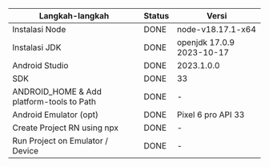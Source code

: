 | Langkah-langkah                           | Status | Versi |
| ----------------------------------------- | ------ | ----- |
| Instalasi Node                            | DONE | node-v18.17.1-x64 |
| Instalasi JDK                             | DONE | openjdk 17.0.9 2023-10-17 |
| Android Studio                            | DONE | 2023.1.0.0 |
| SDK                                       | DONE | 33 |
| ANDROID_HOME & Add platform-tools to Path | DONE | -     |
| Android Emulator (opt)                    | DONE | Pixel 6 pro API 33|
| Create Project RN using npx               | DONE | -     |
| Run Project on Emulator / Device          | DONE | -     | 
